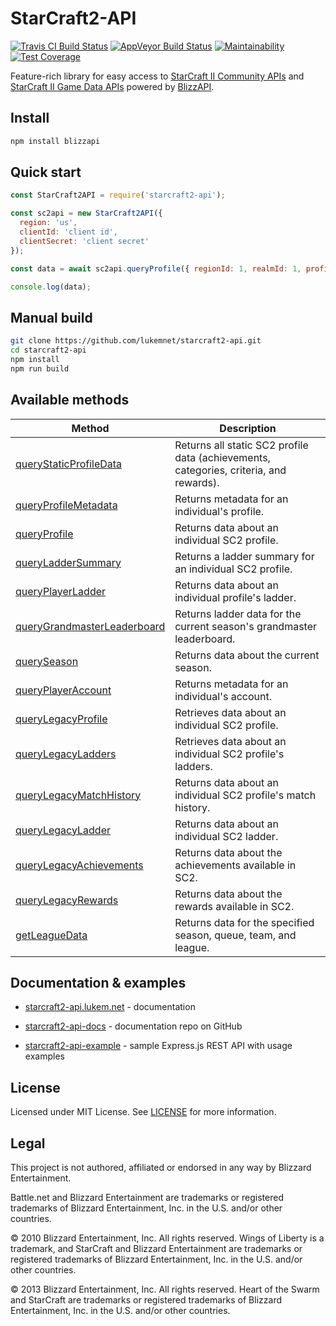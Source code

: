 # StarCraft2-API

[![Travis CI Build Status](https://travis-ci.org/lukemnet/StarCraft2-API.svg?branch=master)](https://travis-ci.org/lukemnet/StarCraft2-API)
[![AppVeyor Build Status](https://ci.appveyor.com/api/projects/status/37k5l8yafs1ucthh?svg=true)](https://ci.appveyor.com/project/lwojcik/starcraft2-api)
[![Maintainability](https://api.codeclimate.com/v1/badges/77186f38dbab09a28a6d/maintainability)](https://codeclimate.com/github/lukemnet/starcraft2-api/maintainability)
[![Test Coverage](https://api.codeclimate.com/v1/badges/77186f38dbab09a28a6d/test_coverage)](https://codeclimate.com/github/lukemnet/starcraft2-api/test_coverage)

Feature-rich library for easy access to [StarCraft II Community APIs](https://develop.battle.net/documentation/api-reference/starcraft-2-community-api) and [StarCraft II Game Data APIs](https://develop.battle.net/documentation/api-reference/starcraft-2-game-data-api) powered by [BlizzAPI](https://github.com/lukemnet/blizzapi).


## Install

```bash
npm install blizzapi
```

## Quick start

```javascript
const StarCraft2API = require('starcraft2-api');

const sc2api = new StarCraft2API({
  region: 'us',
  clientId: 'client id',
  clientSecret: 'client secret'
});

const data = await sc2api.queryProfile({ regionId: 1, realmId: 1, profileId: 1084304 });

console.log(data);
``` 

## Manual build

```bash
git clone https://github.com/lukemnet/starcraft2-api.git
cd starcraft2-api
npm install
npm run build
```

## Available methods

| Method 	| Description 	|
|-----------------------------------------------------------------------------------	|----------------------------------------------------------------------------------------	|
| [queryStaticProfileData](http://starcraft2-api.lukem.net/docs/methods/queryStaticProfileData)	| Returns all static SC2 profile data (achievements, categories, criteria, and rewards). 	|
| [queryProfileMetadata](http://starcraft2-api.lukem.net/docs/methods/queryProfileMetadata)	| Returns metadata for an individual's profile. 	|
| [queryProfile](http://starcraft2-api.lukem.net/docs/methods/queryProfile)	| Returns data about an individual SC2 profile.	|
| [queryLadderSummary](http://starcraft2-api.lukem.net/docs/methods/queryLadderSummary)	| Returns a ladder summary for an individual SC2 profile.	|
| [queryPlayerLadder](http://starcraft2-api.lukem.net/docs/methods/queryPlayerLadder)	| Returns data about an individual profile's ladder.	|
| [queryGrandmasterLeaderboard](http://starcraft2-api.lukem.net/docs/methods/queryGrandmasterLeaderboard)	| Returns ladder data for the current season's grandmaster leaderboard.	|
| [querySeason](http://starcraft2-api.lukem.net/docs/methods/querySeason)	| Returns data about the current season.	|
| [queryPlayerAccount](http://starcraft2-api.lukem.net/docs/methods/queryPlayerAccount)	| Returns metadata for an individual's account.	|
| [queryLegacyProfile](http://starcraft2-api.lukem.net/docs/methods/queryLegacyProfile)	| Retrieves data about an individual SC2 profile.	|
| [queryLegacyLadders](http://starcraft2-api.lukem.net/docs/methods/queryLegacyLadders)	| Retrieves data about an individual SC2 profile's ladders.	|
| [queryLegacyMatchHistory](http://starcraft2-api.lukem.net/docs/methods/queryLegacyMatchHistory)	| Returns data about an individual SC2 profile's match history.	|
| [queryLegacyLadder](http://starcraft2-api.lukem.net/docs/methods/queryLegacyLadder)	| Returns data about an individual SC2 ladder.	|
| [queryLegacyAchievements](http://starcraft2-api.lukem.net/docs/methods/queryLegacyAchievements)	| Returns data about the achievements available in SC2.	|
| [queryLegacyRewards](http://starcraft2-api.lukem.net/docs/methods/queryLegacyRewards)	| Returns data about the rewards available in SC2.	|
| [getLeagueData](http://starcraft2-api.lukem.net/docs/methods/getLeagueData)	| Returns data for the specified season, queue, team, and league.	|

## Documentation & examples

* [starcraft2-api.lukem.net](https://starcraft2-api.lukem.net) - documentation
* [starcraft2-api-docs](https://github.com/lukemnet/starcraft2-api-docs) - documentation repo on GitHub

* [starcraft2-api-example](https://github.com/lukemnet/starcraft2-api-example) - sample Express.js REST API with usage examples

## License

Licensed under MIT License. See [LICENSE](https://github.com/lukemnet/starcraft2-api/blob/master/LICENSE) for more information.

## Legal

This project is not authored, affiliated or endorsed in any way by Blizzard Entertainment.

Battle.net and Blizzard Entertainment are trademarks or registered trademarks of Blizzard Entertainment, Inc. in the U.S. and/or other countries.

© 2010 Blizzard Entertainment, Inc. All rights reserved. Wings of Liberty is a trademark, and StarCraft and Blizzard Entertainment are trademarks or registered trademarks of Blizzard Entertainment, Inc. in the U.S. and/or other countries.

© 2013 Blizzard Entertainment, Inc. All rights reserved. Heart of the Swarm and StarCraft are trademarks or registered trademarks of Blizzard Entertainment, Inc. in the U.S. and/or other countries.